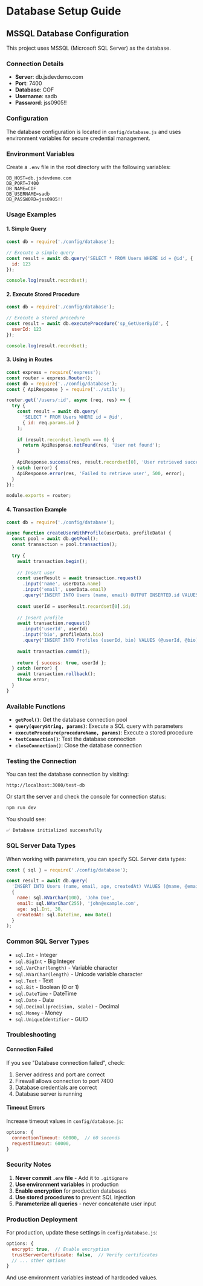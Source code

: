 # Database Setup Guide

## MSSQL Database Configuration

This project uses MSSQL (Microsoft SQL Server) as the database.

### Connection Details

- **Server**: db.jsdevdemo.com
- **Port**: 7400
- **Database**: COF
- **Username**: sadb
- **Password**: jss0905!!

### Configuration

The database configuration is located in `config/database.js` and uses environment variables for secure credential management.

### Environment Variables

Create a `.env` file in the root directory with the following variables:

```env
DB_HOST=db.jsdevdemo.com
DB_PORT=7400
DB_NAME=COF
DB_USERNAME=sadb
DB_PASSWORD=jss0905!!
```

### Usage Examples

#### 1. Simple Query

```javascript
const db = require('./config/database');

// Execute a simple query
const result = await db.query('SELECT * FROM Users WHERE id = @id', {
  id: 123
});

console.log(result.recordset);
```

#### 2. Execute Stored Procedure

```javascript
const db = require('./config/database');

// Execute a stored procedure
const result = await db.executeProcedure('sp_GetUserById', {
  userId: 123
});

console.log(result.recordset);
```

#### 3. Using in Routes

```javascript
const express = require('express');
const router = express.Router();
const db = require('../config/database');
const { ApiResponse } = require('../utils');

router.get('/users/:id', async (req, res) => {
  try {
    const result = await db.query(
      'SELECT * FROM Users WHERE id = @id',
      { id: req.params.id }
    );
    
    if (result.recordset.length === 0) {
      return ApiResponse.notFound(res, 'User not found');
    }
    
    ApiResponse.success(res, result.recordset[0], 'User retrieved successfully');
  } catch (error) {
    ApiResponse.error(res, 'Failed to retrieve user', 500, error);
  }
});

module.exports = router;
```

#### 4. Transaction Example

```javascript
const db = require('./config/database');

async function createUserWithProfile(userData, profileData) {
  const pool = await db.getPool();
  const transaction = pool.transaction();
  
  try {
    await transaction.begin();
    
    // Insert user
    const userResult = await transaction.request()
      .input('name', userData.name)
      .input('email', userData.email)
      .query('INSERT INTO Users (name, email) OUTPUT INSERTED.id VALUES (@name, @email)');
    
    const userId = userResult.recordset[0].id;
    
    // Insert profile
    await transaction.request()
      .input('userId', userId)
      .input('bio', profileData.bio)
      .query('INSERT INTO Profiles (userId, bio) VALUES (@userId, @bio)');
    
    await transaction.commit();
    
    return { success: true, userId };
  } catch (error) {
    await transaction.rollback();
    throw error;
  }
}
```

### Available Functions

- **`getPool()`**: Get the database connection pool
- **`query(queryString, params)`**: Execute a SQL query with parameters
- **`executeProcedure(procedureName, params)`**: Execute a stored procedure
- **`testConnection()`**: Test the database connection
- **`closeConnection()`**: Close the database connection

### Testing the Connection

You can test the database connection by visiting:

```
http://localhost:3000/test-db
```

Or start the server and check the console for connection status:

```bash
npm run dev
```

You should see:
```
✅ Database initialized successfully
```

### SQL Server Data Types

When working with parameters, you can specify SQL Server data types:

```javascript
const { sql } = require('./config/database');

const result = await db.query(
  'INSERT INTO Users (name, email, age, createdAt) VALUES (@name, @email, @age, @createdAt)',
  {
    name: sql.NVarChar(100), 'John Doe',
    email: sql.NVarChar(255), 'john@example.com',
    age: sql.Int, 30,
    createdAt: sql.DateTime, new Date()
  }
);
```

### Common SQL Server Types

- `sql.Int` - Integer
- `sql.BigInt` - Big Integer
- `sql.VarChar(length)` - Variable character
- `sql.NVarChar(length)` - Unicode variable character
- `sql.Text` - Text
- `sql.Bit` - Boolean (0 or 1)
- `sql.DateTime` - DateTime
- `sql.Date` - Date
- `sql.Decimal(precision, scale)` - Decimal
- `sql.Money` - Money
- `sql.UniqueIdentifier` - GUID

### Troubleshooting

#### Connection Failed

If you see "Database connection failed", check:

1. Server address and port are correct
2. Firewall allows connection to port 7400
3. Database credentials are correct
4. Database server is running

#### Timeout Errors

Increase timeout values in `config/database.js`:

```javascript
options: {
  connectionTimeout: 60000,  // 60 seconds
  requestTimeout: 60000,
}
```

### Security Notes

1. **Never commit `.env` file** - Add it to `.gitignore`
2. **Use environment variables** in production
3. **Enable encryption** for production databases
4. **Use stored procedures** to prevent SQL injection
5. **Parameterize all queries** - never concatenate user input

### Production Deployment

For production, update these settings in `config/database.js`:

```javascript
options: {
  encrypt: true,  // Enable encryption
  trustServerCertificate: false,  // Verify certificates
  // ... other options
}
```

And use environment variables instead of hardcoded values.
